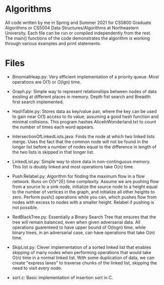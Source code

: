 # Algorithms

All code written by me in Spring and Summer 2021 for CS5800 Graduate Algorithms or CS5004 Data Structures/Algorithms at Northeastern University. Each file can be run or compiled independently from the rest. The main() functions of the code demonstrates the algorithm is working through various examples and print statements.

# Files

- BinomialHeap.py: Very efficient implementation of a priority queue. Most operations are O(1) or O(lgn) time. 

- Graph.py: Simple way to represent relationships between nodes of data existing at different places in memory. Depth fist search and Breadth first search implemented. 

- HashTable.py: Stores data as key/value pair, where the key can be used to gain near O(1) access to its value, assuming a good hash function and minimal collisions. This program hashes AliceInWonderland.txt to count the number of times each word appears. 

- IntersectionOfLinkedLists.java: Finds the node at which two linked lists merge. Uses the fact that the common node will not be found in the longer list before a number of nodes equal to the difference in length of the two lists is skipped in that longer list. 

- LinkedList.py: Simple way to store data in non-continguous memory. This list is doubly linked and most operations take O(n) time. 

- Push:Relabel.py: Algorithm for finding the maximum flow in a flow network. Runs on O(V^2E) time complexity. Assume we are pushing flow from a source to a sink node, initialize the source node to a height equal to the number of vertices in the graph, and initialize all other heights to zero. Perform push() operations while you can, which pushes flow from nodes with excess to nodes with a smaller height. Relabel if pushing is not possible. 

- RedBlackTree.py: Essentially a Binary Search Tree that ensures that the tree will remain balanced, even when given adversarial data. All operations guarenteed to have upper bound of O(logn) time, while binary trees, in an adversarial case, can have operations that take O(n) time. 

- SkipList.py: Clever implementation of a sorted linked list that enables skipping of many nodes when performing operations that would take O(n) time in a normal linked list. With some duplication of data, we can create "express lanes" to traverse chunks of the linked list, skipping the need to visit every node. 

- sort.c: Basic implementation of insertion sort in C. 


